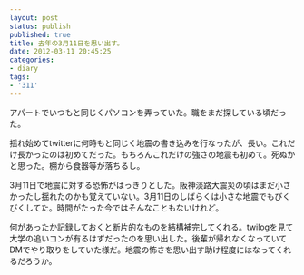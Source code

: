 ```yaml
---
layout: post
status: publish
published: true
title: 去年の3月11日を思い出す。
date: 2012-03-11 20:45:25
categories:
- diary
tags:
- '311'
---
```

アパートでいつもと同じくパソコンを弄っていた。職をまだ探している頃だった。

揺れ始めてtwitterに何時もと同じく地震の書き込みを行なったが、長い。これだけ長かったのは初めてだった。もちろんこれだけの強さの地震も初めて。死ぬかと思った。棚から食器等が落ちるし。

3月11日で地震に対する恐怖がはっきりとした。阪神淡路大震災の頃はまだ小さかったし揺れたのかも覚えていない。3月11日のしばらくは小さな地震でもびくびくしてた。時間がたった今ではそんなこともないけれど。

何があったか記録しておくと断片的なものを結構補完してくれる。twilogを見て大学の追いコンが有るはずだったのを思い出した。後輩が帰れなくなっていてDMでやり取りをしていた様だ。地震の怖さを思い出す助け程度にはなってくれるだろうか。
